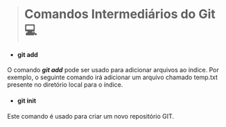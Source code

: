 > # Comandos Intermediários do Git :computer:

- #### git add

O comando ***git add*** pode ser usado para adicionar arquivos ao índice. Por exemplo, o seguinte comando irá adicionar um arquivo chamado temp.txt presente no diretório local para o índice.

- #### git init

Este comando é usado para criar um novo repositório GIT. 
